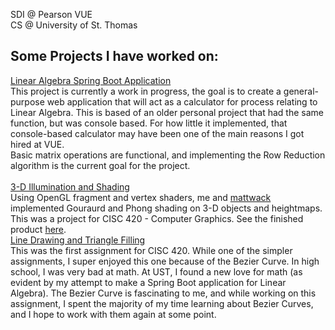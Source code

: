 SDI @ Pearson VUE  
CS @ University of St. Thomas

## Some Projects I have worked on:

[Linear Algebra Spring Boot Application](https://github.com/noahwenck/LinearAlgebra)</br>
This project is currently a work in progress, the goal is to create a general-purpose web application that will act as a calculator for process relating to Linear Algebra. This is based of an older personal project that had the same function, but was console based. For how little it implemented, that console-based calculator may have been one of the main reasons I got hired at VUE.
</br>Basic matrix operations are functional, and implementing the Row Reduction algorithm is the current goal for the project.  
</br>
[3-D Illumination and Shading](https://github.com/noahwenck/cg-illumination)</br>
Using OpenGL fragment and vertex shaders, me and [mattwack](https://github.com/MattWack) implemented Gouraurd and Phong shading on 3-D objects and heightmaps. This was a project for CISC 420 - Computer Graphics. See the finished product [here](https://noahwenck.github.io/cg-illumination/).
</br>
[Line Drawing and Triangle Filling](https://github.com/noahwenck/cg-shapescurves2)</br>
This was the first assignment for CISC 420. While one of the simpler assignments, I super enjoyed this one because of the Bezier Curve. In high school, I was very bad at math. At UST, I found a new love for math (as evident by my attempt to make a Spring Boot application for Linear Algebra). The Bezier Curve is fascinating to me, and while working on this assignment, I spent the majority of my time learning about Bezier Curves, and I hope to work with them again at some point.
